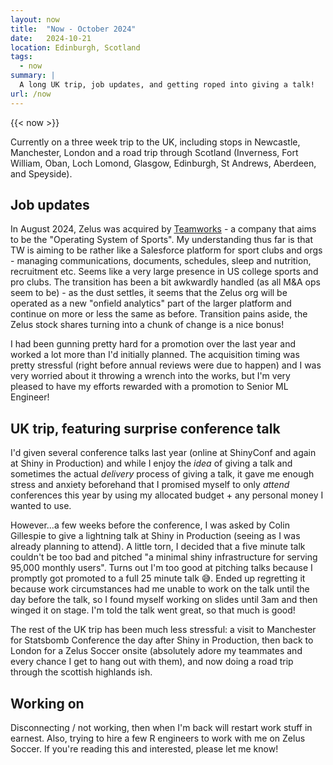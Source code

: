 ```yaml
---
layout: now
title:  "Now - October 2024"
date:   2024-10-21
location: Edinburgh, Scotland
tags: 
  - now
summary: | 
  A long UK trip, job updates, and getting roped into giving a talk!
url: /now
---
```


{{< now >}}

Currently on a three week trip to the UK, including stops in Newcastle, Manchester, London and a road trip through Scotland (Inverness, Fort William, Oban, Loch Lomond, Glasgow, Edinburgh, St Andrews, Aberdeen, and Speyside). 

## Job updates

In August 2024, Zelus was acquired by [Teamworks](https://teamworks.com/) - a company that aims to be the 
"Operating System of Sports". My understanding thus far is that TW is aiming to be rather like a Salesforce platform for sport clubs and orgs - managing communications, documents, schedules, sleep and nutrition, recruitment etc. 
Seems like a very large presence in US college sports and pro clubs. The transition has been a bit awkwardly 
handled (as all M&A ops seem to be) - as the dust settles, it seems that the Zelus org will be operated as a 
new "onfield analytics" part of the larger platform and continue on more or less the same as before. Transition pains 
aside, the Zelus stock shares turning into a chunk of change is a nice bonus! 

I had been gunning pretty hard for a promotion over the last year and worked a lot more than I'd initially planned.
The acquisition timing was pretty stressful (right before annual reviews were due to happen) and I was very worried
about it throwing a wrench into the works, but I'm very pleased to have my efforts rewarded with a promotion to Senior
ML Engineer!  

## UK trip, featuring surprise conference talk

I'd given several conference talks last year (online at ShinyConf and again at Shiny in Production) and while I 
enjoy the _idea_ of giving a talk and sometimes the actual _delivery_ process of giving a talk, it gave me enough
stress and anxiety beforehand that I promised myself to only _attend_ conferences this year by using my allocated 
budget + any personal money I wanted to use. 

However...a few weeks before the conference, I was asked by Colin Gillespie to give a lightning talk at Shiny 
in Production (seeing as I was already planning to attend). A little torn, I decided that a five minute talk couldn't
be too bad and pitched "a minimal shiny infrastructure for serving 95,000 monthly users". Turns out I'm too good at
pitching talks because I promptly got promoted to a full 25 minute talk 😅. Ended up regretting it because work 
circumstances had me unable to work on the talk until the day before the talk, so I found myself working on slides
until 3am and then winged it on stage. I'm told the talk went great, so that much is good!

The rest of the UK trip has been much less stressful: a visit to Manchester for Statsbomb Conference the day after Shiny in Production, then back to London for a Zelus Soccer onsite (absolutely adore my teammates and every chance I get to hang out with them), and now doing a road trip through the scottish highlands ish.

## Working on

Disconnecting / not working, then when I'm back will restart work stuff in earnest. Also, trying to hire a few R engineers to work with me on Zelus Soccer. If you're reading this and interested, please let me know!
